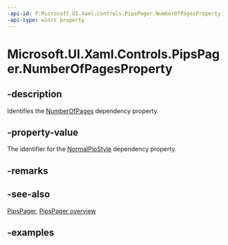 ```yaml
---
-api-id: P:Microsoft.UI.Xaml.Controls.PipsPager.NumberOfPagesProperty
-api-type: winrt property
---
```


# Microsoft.UI.Xaml.Controls.PipsPager.NumberOfPagesProperty

<!--
public static Windows.UI.Xaml.DependencyProperty NumberOfPagesProperty { get; }
-->

## -description

Identifies the [NumberOfPages](pipspager_numberofpages.md) dependency property.

## -property-value

The identifier for the [NormalPipStyle](pipspager_numberofpages.md) dependency property.

## -remarks

## -see-also

[PipsPager](pipspager.md), [PipsPager overview](/windows/apps/design/controls/pipspager)

## -examples

